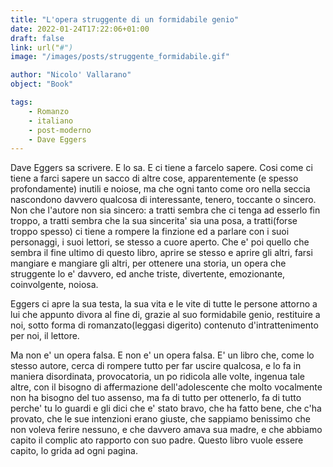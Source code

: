 ```yaml
---
title: "L'opera struggente di un formidabile genio"
date: 2022-01-24T17:22:06+01:00
draft: false
link: url("#")
image: "/images/posts/struggente_formidabile.gif"

author: "Nicolo' Vallarano"
object: "Book"

tags:
    - Romanzo
    - italiano
    - post-moderno
    - Dave Eggers
---
```


Dave Eggers sa scrivere. E lo sa. E ci tiene a farcelo sapere. Cosi come ci tiene a farci sapere un sacco di altre cose, apparentemente (e spesso profondamente) inutili e noiose, ma che ogni tanto come oro nella seccia nascondono davvero qualcosa di interessante, tenero, toccante o sincero. Non che l'autore non sia sincero: a tratti sembra che ci tenga ad esserlo fin troppo, a tratti sembra che la sua sincerita' sia una posa, a tratti(forse troppo spesso) ci tiene a rompere la finzione ed a parlare con i suoi personaggi, i suoi lettori, se stesso a cuore aperto. Che e' poi quello che sembra il fine ultimo di questo libro, aprire se stesso e aprire gli altri, farsi mangiare e mangiare gli altri, per ottenere una storia, un opera che struggente lo e' davvero, ed anche triste, divertente, emozionante, coinvolgente, noiosa.

Eggers ci apre la sua testa, la sua vita e le vite di tutte le persone attorno a lui che appunto divora al fine di, grazie al suo formidabile genio, restituire a noi, sotto forma di romanzato(leggasi digerito) contenuto d'intrattenimento per noi, il lettore.

Ma non e' un opera falsa. E non e' un opera falsa. E' un libro che, come lo stesso autore, cerca di rompere tutto per far uscire qualcosa, e lo fa in maniera disordinata, provocatoria, un po ridicola alle volte, ingenua tale altre, con il bisogno di affermazione dell'adolescente che molto vocalmente non ha bisogno del tuo assenso, ma fa di tutto per ottenerlo, fa di tutto perche' tu lo guardi e gli dici che e' stato bravo, che ha fatto bene, che c'ha provato, che le sue intenzioni erano giuste, che sappiamo benissimo che non voleva ferire nessuno, e che davvero amava sua madre, e che abbiamo capito il complic	ato rapporto con suo padre. Questo libro vuole essere capito, lo grida ad ogni pagina.

